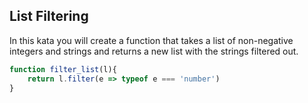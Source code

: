 ## List Filtering

In this kata you will create a function that takes a list of non-negative integers and strings and returns a new list with the strings filtered out.

```javascript
function filter_list(l){
    return l.filter(e => typeof e === 'number')
}
```
